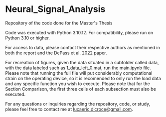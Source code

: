 # Neural_Signal_Analysis
Repository of the code done for the Master's Thesis

Code was executed with Python 3.10.12. For compatibility, please run on Python 3.10 or higher.

For access to data, please contact their respective authors as mentioned in both the report and the DePass et al. 2022 paper.

For recreation of figures, given the data situated in a subfolder called data, with the data labeled such as 1_data_left_0.mat, run the main.ipynb file. Please note that running the full file will put considerably computational strain on the operating device, so it is recomended to only run the load data and any specific function you wish to execute. Please note that for the Section Comparison, the first three cells of each subsection must also be executed.

For any questions or inquiries regarding the repository, code, or study, please feel free to contact me at lucaeric.dicroce@gmail.com.
